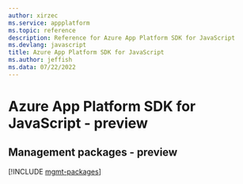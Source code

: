 ```yaml
---
author: xirzec
ms.service: appplatform
ms.topic: reference
description: Reference for Azure App Platform SDK for JavaScript
ms.devlang: javascript
title: Azure App Platform SDK for JavaScript
ms.author: jeffish
ms.data: 07/22/2022
---
```

# Azure App Platform SDK for JavaScript - preview

## Management packages - preview
[!INCLUDE [mgmt-packages](app-platform-mgmt-index.md)]
